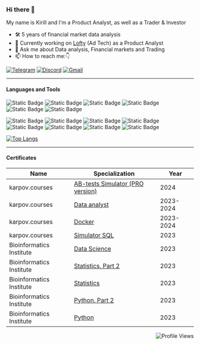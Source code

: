 ### Hi there 👋
My name is Kirill and I'm a Product Analyst, as well as a Trader & Investor

- 🛠 5 years of financial market data analysis
- 🔭 Currently working on [Lofty](https://lofty.today/) (Ad Tech) as a Product Analyst
- 💬 Ask me about Data analysis, Financial markets and Trading
- 📫 How to reach me:👇


[![Telegram](https://img.shields.io/badge/Telegram-212529?logo=Telegram&logoColor=orange&color=212529)](https://t.me/Kazakov_KB) [![Discord](https://img.shields.io/badge/Discord-212529?logo=Discord&logoColor=orange&color=212529)](https://discord.com/users/kazakovkirill) [![Gmail](https://img.shields.io/badge/Gmail-212529?logo=gmail&logoColor=orange&color=212529)](mailto:kazakovkirill.mail@gmail.com)

----------
#### Languages and Tools
<img alt="Static Badge" src="https://img.shields.io/badge/Python-blue?logo=Python&logoColor=orange&color=212529"> <img alt="Static Badge" src="https://img.shields.io/badge/PostgreSQL-212529?logo=PostgreSQL&logoColor=orange&color=212529"> <img alt="Static Badge" src="https://img.shields.io/badge/ClickHouse-212529?logo=Clickhouse&logoColor=orange&color=212529"> <img alt="Static Badge" src="https://img.shields.io/badge/Docker-212529?logo=Docker&logoColor=orange&color=212529"> <img alt="Static Badge" src="https://img.shields.io/badge/Tableau-212529?logo=Tableau&logoColor=orange&color=212529"> <img alt="Static Badge" src="https://img.shields.io/badge/AirFlow-212529?logo=apacheairflow&logoColor=orange&color=212529">

<img alt="Static Badge" src="https://img.shields.io/badge/Git-212529?logo=Git&logoColor=orange&color=212529"> <img alt="Static Badge" src="https://img.shields.io/badge/NumPy-212529?logo=NumPy&logoColor=orange&color=212529"> <img alt="Static Badge" src="https://img.shields.io/badge/Pandas-212529?logo=Pandas&logoColor=orange&color=212529"> <img alt="Static Badge" src="https://img.shields.io/badge/Plotly-212529?logo=Plotly&logoColor=orange&color=212529"> <img alt="Static Badge" src="https://img.shields.io/badge/SciPy-212529?logo=SciPy&logoColor=orange&color=212529"> <img alt="Static Badge" src="https://img.shields.io/badge/Linux-212529?logo=Linux&logoColor=orange&color=212529"> <img alt="Static Badge" src="https://img.shields.io/badge/Scikit%20Learn-212529?logo=scikitlearn&logoColor=orange&color=212529"> <img alt="Static Badge" src="https://img.shields.io/badge/Grafana-212529?logo=Grafana&logoColor=Orange">

[![Top Langs](https://github-readme-stats.vercel.app/api/top-langs/?username=KazakovKB&hide=css&layout=compact&bg_color=212529&text_color=fd7e14&title_color=ffffff&border_color=212529)](https://github.com/anuraghazra/github-readme-stats)

----------
#### Certificates
|      Name      |  Specialization  |      Year      |
| -------------- |  --------------  | -------------- |
| karpov.courses | [AB-tests Simulator (PRO version)](https://lab.karpov.courses/certificate/2f048f92-2ddb-4b2d-94b3-433cbfe12f12/en/) |   2024    |
| karpov.courses | [Data analyst](https://lab.karpov.courses/certificate/0e4e94f5-d19d-4743-8e19-fcede3abfc4a/en/) |   2023-2024    |
| karpov.courses | [Docker](https://lab.karpov.courses/certificate/4bc0b9fa-6f93-4d27-9e39-dac78c2167e8/en/) |    2023-2024    |
| karpov.courses | [Simulator SQL](https://lab.karpov.courses/certificate/e3889eeb-1d67-4864-9eee-2bf69e8bc17a/en/) |      2023      |
| Bioinformatics Institute | [Data Science](https://stepik.org/cert/2207969?lang=en) |      2023      |
| Bioinformatics Institute | [Statistics. Part 2](https://stepik.org/cert/2192929?lang=en) |      2023      |
| Bioinformatics Institute | [Statistics](https://stepik.org/cert/2178574?lang=en) |      2023      |
| Bioinformatics Institute | [Python. Part 2](https://stepik.org/cert/2135117?lang=en) |      2023      |
| Bioinformatics Institute | [Python](https://stepik.org/cert/2100513?lang=en) |      2023      |

<p align="right">
  <img alt="Profile Views" src="https://api.visitorbadge.io/api/visitors?path=KazakovKB&label=Profile%20Views&labelColor=%23212529&countColor=%231e2027">
</p>
